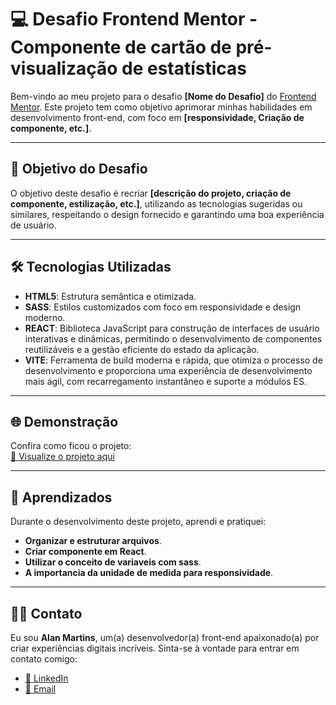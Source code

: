 # 💻 Desafio Frontend Mentor - Componente de cartão de pré-visualização de estatísticas

Bem-vindo ao meu projeto para o desafio **[Nome do Desafio]** do [Frontend Mentor](https://www.frontendmentor.io/solutions/praticando-a-criao-de-componente-no-react-HyGSobz3rd). Este projeto tem como objetivo aprimorar minhas habilidades em desenvolvimento front-end, com foco em **[responsividade, Criação de componente, etc.]**.

---

## 🎯 Objetivo do Desafio

O objetivo deste desafio é recriar **[descrição do projeto, criação de componente, estilização, etc.]**, utilizando as tecnologias sugeridas ou similares, respeitando o design fornecido e garantindo uma boa experiência de usuário.

---

## 🛠️ Tecnologias Utilizadas

- **HTML5**: Estrutura semântica e otimizada.   
- **SASS**:  Estilos customizados com foco em responsividade e design moderno. 
- **REACT**: Biblioteca JavaScript para construção de interfaces de usuário interativas e dinâmicas, permitindo o desenvolvimento de componentes reutilizáveis e a gestão eficiente do estado da aplicação.
- **VITE**:  Ferramenta de build moderna e rápida, que otimiza o processo de desenvolvimento e proporciona uma experiência de desenvolvimento mais ágil, com recarregamento instantâneo e suporte a módulos ES.

---

## 🌐 Demonstração

Confira como ficou o projeto:  
[🔗 Visualize o projeto aqui](https://cart-o-de-visualiza-o-de-estat-sticas-x4ji.vercel.app/)

---

## 📌 Aprendizados

Durante o desenvolvimento deste projeto, aprendi e pratiquei:  
- **Organizar e estruturar arquivos**.  
- **Criar componente em React**.  
- **Utilizar o conceito de variaveis com sass**.  
- **A importancia da unidade de medida para responsividade**.  

---

## 🧑‍💻 Contato

Eu sou **Alan Martins**, um(a) desenvolvedor(a) front-end apaixonado(a) por criar experiências digitais incríveis. Sinta-se à vontade para entrar em contato comigo:

- [🔗 LinkedIn](https://www.linkedin.com/in/alan-martins-ferreira-5a8a48233/)  
- [📧 Email](mailto:alanmartinsferreira59@gamil.com)  
